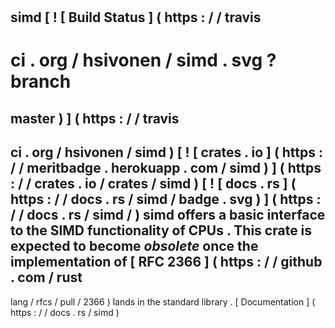 #
simd
[
!
[
Build
Status
]
(
https
:
/
/
travis
-
ci
.
org
/
hsivonen
/
simd
.
svg
?
branch
=
master
)
]
(
https
:
/
/
travis
-
ci
.
org
/
hsivonen
/
simd
)
[
!
[
crates
.
io
]
(
https
:
/
/
meritbadge
.
herokuapp
.
com
/
simd
)
]
(
https
:
/
/
crates
.
io
/
crates
/
simd
)
[
!
[
docs
.
rs
]
(
https
:
/
/
docs
.
rs
/
simd
/
badge
.
svg
)
]
(
https
:
/
/
docs
.
rs
/
simd
/
)
simd
offers
a
basic
interface
to
the
SIMD
functionality
of
CPUs
.
This
crate
is
expected
to
become
_obsolete_
once
the
implementation
of
[
RFC
2366
]
(
https
:
/
/
github
.
com
/
rust
-
lang
/
rfcs
/
pull
/
2366
)
lands
in
the
standard
library
.
[
Documentation
]
(
https
:
/
/
docs
.
rs
/
simd
)
